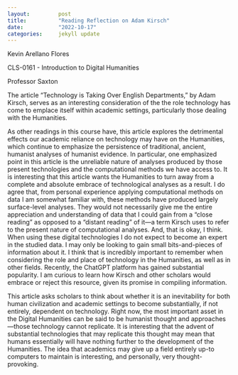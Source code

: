 ```yaml
---
layout:         post
title:          "Reading Reflection on Adam Kirsch"
date:           "2022-10-17"
categories:     jekyll update
---
```

Kevin Arellano Flores

CLS-0161 - Introduction to Digital Humanities

Professor Saxton

The article “Technology is Taking Over English Departments,” by Adam Kirsch, serves as an interesting consideration of the the role technology has come to emplace itself within academic settings, particularly those dealing with the Humanities.

As other readings in this course have, this article explores the detrimental effects our academic reliance on technology may have on the Humanities, which continue to emphasize the persistence of traditional, ancient, humanist analyses of humanist evidence. In particular, one emphasized point in this article is the unreliable nature of analyses produced by those present technologies and the computational methods we have access to. It is interesting that this article wants the Humanities to turn away from a complete and absolute embrace of technological analyses as a result. I do agree that, from personal experience applying computational methods on data I am somewhat familiar with, these methods have produced largely surface-level analyses. They would not necessarily give me the entire appreciation and understanding of data that I could gain from a “close reading” as opposed to a “distant reading” of it—a term Kirsch uses to refer to the present nature of computational analyses. And, that is okay, I think. When using these digital technologies I do not expect to become an expert in the studied data. I may only be looking to gain small bits-and-pieces of information about it. I think that is incredibly important to remember when considering the role and place of technology in the Humanities, as well as in other fields. Recently, the ChatGPT platform has gained substantial popularity. I am curious to learn how Kirsch and other scholars would embrace or reject this resource, given its promise in compiling information.

This article asks scholars to think about whether it is an inevitability for both human civilization and academic settings to become substantially, if not entirely, dependent on technology. Right now, the most important asset in the Digital Humanities can be said to be humanist thought and approaches—those technology cannot replicate. It is interesting that the advent of substantial technologies that may replicate this thought may mean that humans essentially will have nothing further to the development of the Humanities. The idea that academics may give up a field entirely up-to computers to maintain is interesting, and personally, very thought-provoking.


```python

```
